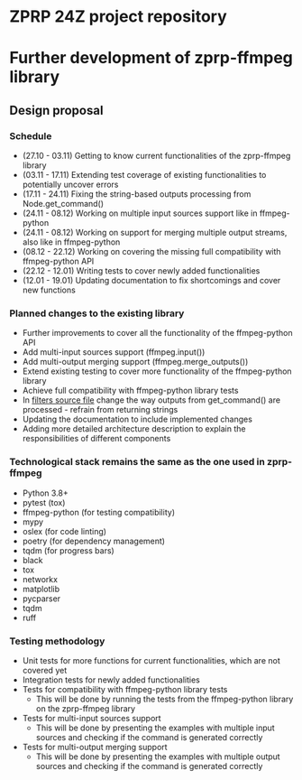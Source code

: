 # ZPRP 24Z project repository
# Further development of zprp-ffmpeg library

## Design proposal

### Schedule
- (27.10 - 03.11) Getting to know current functionalities of the zprp-ffmpeg library
- (03.11 - 17.11) Extending test coverage of existing functionalities to potentially uncover errors
- (17.11 - 24.11) Fixing the string-based outputs processing from Node.get_command()
- (24.11 - 08.12) Working on multiple input sources support like in ffmpeg-python
- (24.11 - 08.12) Working on support for merging multiple output streams, also like in ffmpeg-python
- (08.12 - 22.12) Working on covering the missing full compatibility with ffmpeg-python API
- (22.12 - 12.01) Writing tests to cover newly added functionalities
- (12.01 - 19.01) Updating documentation to fix shortcomings and cover new functions

### Planned changes to the existing library

- Further improvements to cover all the functionality of the ffmpeg-python API
- Add multi-input sources support (ffmpeg.input())
- Add multi-output merging support (ffmpeg.merge_outputs())
- Extend existing testing to cover more functionality of the ffmpeg-python library
- Achieve full compatibility with ffmpeg-python library tests
- In [filters source file](src/zprp_ffmpeg/filter_graph.py) change the way outputs from get_command() are processed - refrain from returning strings
- Updating the documentation to include implemented changes
- Adding more detailed architecture description to explain the responsibilities of different components

### Technological stack remains the same as the one used in zprp-ffmpeg
- Python 3.8+
- pytest (tox)
- ffmpeg-python (for testing compatibility)
- mypy
- oslex (for code linting)
- poetry (for dependency management)
- tqdm (for progress bars)
- black
- tox
- networkx
- matplotlib
- pycparser
- tqdm
- ruff


### Testing methodology
- Unit tests for more functions for current functionalities, which are not covered yet
- Integration tests for newly added functionalities
- Tests for compatibility with ffmpeg-python library tests
  - This will be done by running the tests from the ffmpeg-python library on the zprp-ffmpeg library
- Tests for multi-input sources support
  - This will be done by presenting the examples with multiple input sources and checking if the command is generated correctly
- Tests for multi-output merging support
  - This will be done by presenting the examples with multiple output sources and checking if the command is generated correctly
